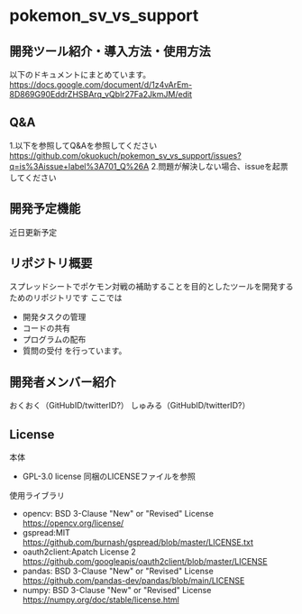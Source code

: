 # pokemon_sv_vs_support
## 開発ツール紹介・導入方法・使用方法
以下のドキュメントにまとめています。
https://docs.google.com/document/d/1z4vArEm-8D869G90EddrZHSBArq_vQblr27Fa2JkmJM/edit

## Q&A
1.以下を参照してQ&Aを参照してください
https://github.com/okuokuch/pokemon_sv_vs_support/issues?q=is%3Aissue+label%3A701_Q%26A
2.問題が解決しない場合、issueを起票してください

## 開発予定機能
近日更新予定

## リポジトリ概要
スプレッドシートでポケモン対戦の補助することを目的としたツールを開発するためのリポジトリです
ここでは
- 開発タスクの管理
- コードの共有
- プログラムの配布
- 質問の受付
を行っています。
## 開発者メンバー紹介
おくおく（GitHubID/twitterID?）
しゅみる（GitHubID/twitterID?）

## License
本体
- GPL-3.0 license
同梱のLICENSEファイルを参照

使用ライブラリ
- opencv: BSD 3-Clause "New" or "Revised" License
https://opencv.org/license/
- gspread:MIT
https://github.com/burnash/gspread/blob/master/LICENSE.txt
- oauth2client:Apatch License 2
https://github.com/googleapis/oauth2client/blob/master/LICENSE
- pandas: BSD 3-Clause "New" or "Revised" License
https://github.com/pandas-dev/pandas/blob/main/LICENSE
- numpy: BSD 3-Clause "New" or "Revised" License
https://numpy.org/doc/stable/license.html
